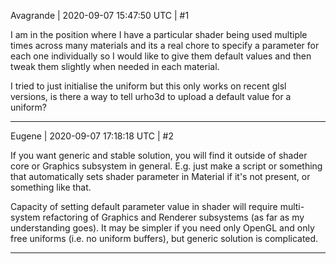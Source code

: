 Avagrande | 2020-09-07 15:47:50 UTC | #1

 I am in the position where I have a particular shader being used multiple times across many materials and its a real chore to specify a parameter for each one individually so I would like to give them default values and then tweak them slightly when needed in each material. 

I tried to just initialise the uniform but this only works on recent glsl versions, is there a way to tell urho3d to upload a default value for a uniform?

-------------------------

Eugene | 2020-09-07 17:18:18 UTC | #2

If you want generic and stable solution, you will find it outside of shader core or Graphics subsystem in general.
E.g. just make a script or something that automatically sets shader parameter in Material if it's not present, or something like that.

Capacity of setting default parameter value in shader will require multi-system refactoring of Graphics and Renderer subsystems (as far as my understanding goes). It may be simpler if you need only OpenGL and only free uniforms (i.e. no uniform buffers), but generic solution is complicated.

-------------------------

